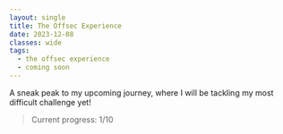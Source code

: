 ```yaml
---
layout: single
title: The Offsec Experience
date: 2023-12-08
classes: wide
tags:
  - the offsec experience
  - coming soon
---
```


A sneak peak to my upcoming journey, where I will be tackling my most difficult challenge yet!

> Current progress: 1/10